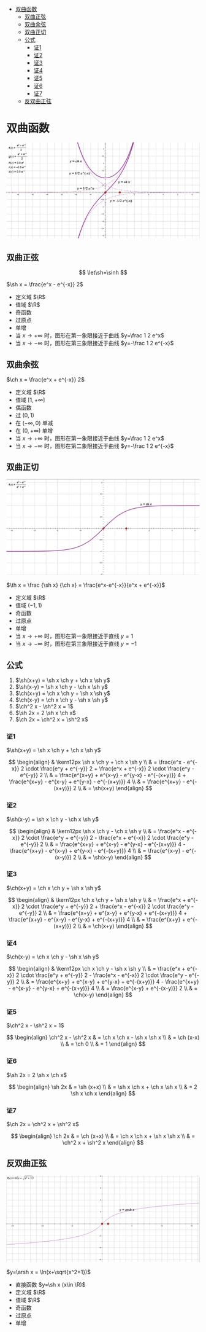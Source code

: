 - [双曲函数](#双曲函数)
  - [双曲正弦](#双曲正弦)
  - [双曲余弦](#双曲余弦)
  - [双曲正切](#双曲正切)
  - [公式](#公式)
    - [证1](#证1)
    - [证2](#证2)
    - [证3](#证3)
    - [证4](#证4)
    - [证5](#证5)
    - [证6](#证6)
    - [证7](#证7)
  - [反双曲正弦](#反双曲正弦)

# 双曲函数

![img](../img/1.1.xx-sh-ch.png)

## 双曲正弦

$$
\let\sh=\sinh
$$

$\sh x = \frac{e^x - e^{-x}} 2$

- 定义域 $\R$
- 值域 $\R$
- 奇函数
- 过原点
- 单增
- 当 $x \rightarrow +\infty$ 时，图形在第一象限接近于曲线 $y=\frac 1 2 e^x$
- 当 $x \rightarrow -\infty$ 时，图形在第三象限接近于曲线 $y=-\frac 1 2 e^{-x}$

## 双曲余弦

$\ch x = \frac{e^x + e^{-x}} 2$

- 定义域 $\R$
- 值域 $[1,+\infty]$
- 偶函数
- 过 $(0,1)$
- 在 $(-\infty, 0)$ 单减
- 在 $(0, +\infty)$ 单增
- 当 $x \rightarrow +\infty$ 时，图形在第一象限接近于曲线 $y=\frac 1 2 e^x$
- 当 $x \rightarrow -\infty$ 时，图形在第二象限接近于曲线 $y=-\frac 1 2 e^{-x}$

## 双曲正切

![img](../img/1.1.xx-th.png)

$\th x = \frac {\sh x} {\ch x} = \frac{e^x-e^{-x}}{e^x + e^{-x}}$

- 定义域 $\R$
- 值域 $(-1, 1)$
- 奇函数
- 过原点
- 单增
- 当 $x \rightarrow +\infty$ 时，图形在第一象限接近于直线 $y=1$
- 当 $x \rightarrow -\infty$ 时，图形在第三象限接近于直线 $y=-1$

## 公式

1. $\sh(x+y) = \sh x \ch y + \ch x \sh y$
2. $\sh(x-y) = \sh x \ch y - \ch x \sh y$
3. $\ch(x+y) = \ch x \ch y + \sh x \sh y$
4. $\ch(x-y) = \ch x \ch y - \sh x \sh y$
5. $\ch^2 x - \sh^2 x = 1$
6. $\sh 2x = 2 \sh x \ch x$
7. $\ch 2x = \ch^2 x + \sh^2 x$

### 证1 

$\sh(x+y) = \sh x \ch y + \ch x \sh y$

$$
\begin{align}
& \kern12px \sh x \ch y + \ch x \sh y \\
& = \frac{e^x - e^{-x}} 2 \cdot \frac{e^y + e^{-y}} 2 + \frac{e^x + e^{-x}} 2 \cdot \frac{e^y - e^{-y}} 2 \\
& = \frac{e^{x+y} + e^{x-y} - e^{y-x} - e^{-(x+y)}} 4 + \frac{e^{x+y} - e^{x-y} + e^{y-x} - e^{-(x+y)}} 4 \\
& = \frac{e^{x+y} - e^{-(x+y)}} 2 \\
& = \sh(x+y)
\end{align}
$$

### 证2 

$\sh(x-y) = \sh x \ch y - \ch x \sh y$

$$
\begin{align}
& \kern12px \sh x \ch y - \ch x \sh y \\
& = \frac{e^x - e^{-x}} 2 \cdot \frac{e^y + e^{-y}} 2 - \frac{e^x + e^{-x}} 2 \cdot \frac{e^y - e^{-y}} 2 \\
& = \frac{e^{x+y} + e^{x-y} - e^{y-x} - e^{-(x+y)}} 4 - \frac{e^{x+y} - e^{x-y} + e^{y-x} - e^{-(x+y)}} 4 \\
& = \frac{e^{x-y} - e^{-(x-y)}} 2 \\
& = \sh(x-y)
\end{align}
$$

### 证3

$\ch(x+y) = \ch x \ch y + \sh x \sh y$

$$
\begin{align}
& \kern12px \ch x \ch y + \sh x \sh y \\
& = \frac{e^x + e^{-x}} 2 \cdot \frac{e^y + e^{-y}} 2 + \frac{e^x - e^{-x}} 2 \cdot \frac{e^y - e^{-y}} 2 \\
& = \frac{e^{x+y} + e^{x-y} + e^{y-x} + e^{-(x+y)}} 4 + \frac{e^{x+y} - e^{x-y} - e^{y-x} + e^{-(x+y)}} 4 \\
& = \frac{e^{x+y} + e^{-(x+y)}} 2 \\
& = \ch(x+y)
\end{align}
$$

### 证4

$\ch(x-y) = \ch x \ch y - \sh x \sh y$

$$
\begin{align}
& \kern12px \ch x \ch y - \sh x \sh y \\
& = \frac{e^x + e^{-x}} 2 \cdot \frac{e^y + e^{-y}} 2 - \frac{e^x - e^{-x}} 2 \cdot \frac{e^y - e^{-y}} 2 \\
& = \frac{e^{x+y} + e^{x-y} + e^{y-x} + e^{-(x+y)}} 4 - \frac{e^{x+y} - e^{x-y} - e^{y-x} + e^{-(x+y)}} 4 \\
& = \frac{e^{x-y} + e^{-(x-y)}} 2 \\
& = \ch(x-y)
\end{align}
$$

### 证5

$\ch^2 x - \sh^2 x = 1$

$$
\begin{align}
\ch^2 x - \sh^2 x & = \ch x \ch x - \sh x \sh x \\
& = \ch (x-x) \\
& = \ch 0 \\
& = 1
\end{align}
$$

### 证6

$\sh 2x = 2 \sh x \ch x$

$$
\begin{align}
\sh 2x & = \sh (x+x) \\
& = \sh x \ch x + \ch x \sh x \\
& = 2 \sh x \ch x
\end{align}
$$

### 证7

$\ch 2x = \ch^2 x + \sh^2 x$

$$
\begin{align}
\ch 2x & = \ch (x+x) \\
& = \ch x \ch x + \sh x \sh x \\
& = \ch^2 x + \sh^2 x
\end{align}
$$

## 反双曲正弦

![img](../img/1.1.xx-arsh.png)

$y=\arsh x = \ln(x+\sqrt{x^2+1})$

- 直接函数 $y=\sh x (x\in \R)$
- 定义域 $\R$
- 值域 $\R$
- 奇函数
- 过原点
- 单增

###